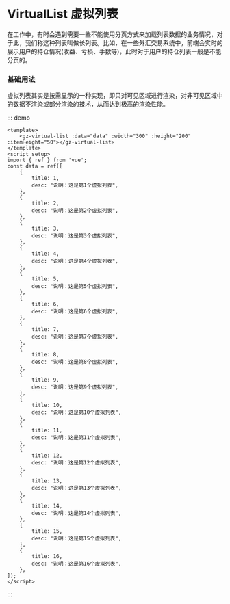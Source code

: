 # VirtualList 虚拟列表

在工作中，有时会遇到需要一些不能使用分页方式来加载列表数据的业务情况，对于此，我们称这种列表叫做长列表。比如，在一些外汇交易系统中，前端会实时的展示用户的持仓情况(收益、亏损、手数等)，此时对于用户的持仓列表一般是不能分页的。

### 基础用法

虚拟列表其实是按需显示的一种实现，即只对可见区域进行渲染，对非可见区域中的数据不渲染或部分渲染的技术，从而达到极高的渲染性能。

::: demo

```vue
<template>
	<gz-virtual-list :data="data" :width="300" :height="200" :itemHeight="50"></gz-virtual-list>
</template>
<script setup>
import { ref } from 'vue';
const data = ref([
	{
		title: 1,
		desc: "说明：这是第1个虚拟列表",
	},
	{
		title: 2,
		desc: "说明：这是第2个虚拟列表",
	},
	{
		title: 3,
		desc: "说明：这是第3个虚拟列表",
	},
	{
		title: 4,
		desc: "说明：这是第4个虚拟列表",
	},
	{
		title: 5,
		desc: "说明：这是第5个虚拟列表",
	},
	{
		title: 6,
		desc: "说明：这是第6个虚拟列表",
	},
	{
		title: 7,
		desc: "说明：这是第7个虚拟列表",
	},
	{
		title: 8,
		desc: "说明：这是第8个虚拟列表",
	},
	{
		title: 9,
		desc: "说明：这是第9个虚拟列表",
	},
	{
		title: 10,
		desc: "说明：这是第10个虚拟列表",
	},
	{
		title: 11,
		desc: "说明：这是第11个虚拟列表",
	},
	{
		title: 12,
		desc: "说明：这是第12个虚拟列表",
	},
	{
		title: 13,
		desc: "说明：这是第13个虚拟列表",
	},
	{
		title: 14,
		desc: "说明：这是第14个虚拟列表",
	},
	{
		title: 15,
		desc: "说明：这是第15个虚拟列表",
	},
	{
		title: 16,
		desc: "说明：这是第16个虚拟列表",
	},
]);
</script>
```

:::
